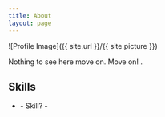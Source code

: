 ```yaml
---
title: About
layout: page
---
```

![Profile Image]({{ site.url }}/{{ site.picture }})

<p> Nothing to see here move on. Move on! .</p>



<h2>Skills</h2>

<ul class="skill-list">
	<li> - Skill? - </li>
	
	
</ul>




